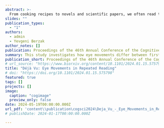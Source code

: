 ```yaml
---
abstract: >-
  From cooking recipes to novels and scientific papers, we often read the same text more than once. How do our eye movements in repeated reading differ from first reading? In this work, we examine this question at scale with L1 English readers via standard eye-movement measures and their sensitivity to linguistic word properties. We analyze consecutive and non-consecutive repeated reading, in ordinary and information-seeking reading regimes. We find sharp and robust reading facilitation effects in repeated reading, and characterize their modulation by the reading regime, the presence of intervening textual material, and the relevance of the information to the task across the two readings. Finally, we examine individual differences in repeated reading effects and find that their magnitude interacts with reading speed, but not with reading proficiency. Our work extends prior findings, providing a detailed empirical picture of repeated reading which could inform future models of eye movements in reading.
slides: ""
publication_types:
  - "1"
authors:
  - admin
  - Yevgeni Berzak
author_notes: []
publication: Proceedings of the 46th Annual Conference of the Cognitive Science Society
summary: This study investigates how eye movements differ between first and repeated readings, revealing significant facilitation effects influenced by reading goals, intervening text, and task relevance, with these effects varying by reading speed but not proficiency.
publication_short: Proceedings of the 46th Annual Conference of the Cognitive Science Society
# url_source: "https://www.biorxiv.org/content/10.1101/2024.01.15.575798v2.full"
title: "Déjà Vu: Eye Movements in Repeated Reading"
# doi: "https://doi.org/10.1101/2024.01.15.575798"
featured: true
tags: []
projects: []
image:
  caption: "cogimage"
  preview_only: false
date: 2024-05-19T00:00:00.000Z
url_pdf: 'content\\publication\cogsci2024\Deja_Vu_-_Eye_Movements_in_Repeated_Reading_Meiri_Berzak.pdf'
# publishDate: 2024-01-17T00:00:00.000Z

---
```

